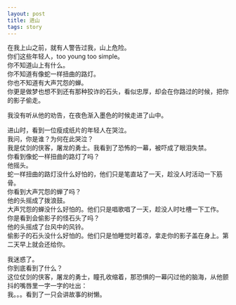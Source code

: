 ```yaml
---
layout: post
title: 进山
tags: story
---
```


在我上山之前，就有人警告过我，山上危险。  
你们这些年轻人，too young too simple。  
你不知道山上有什么。  
你不知道有像蛇一样扭曲的路灯。  
你也不知道有大声咒怨的蝉。  
你更是做梦也想不到还有那种狡诈的石头，看似忠厚，却会在你路过的时候，把你的影子偷走。  

我没有听从他的劝告，在夜色渐入墨色的时候走进了山中。  

进山时，看到一位瘦成纸片的年轻人在哭泣。  
我问，你是谁？为何在此哭泣？  
我是仗剑的侠客，屠龙的勇士。我看到了恐怖的一幕，被吓成了眼泪失禁。  
你看到像蛇一样扭曲的路灯了吗？  
他摇头。  
蛇一样扭曲的路灯没什么好怕的，他们只是笔直站了一天，趁没人时活动一下筋骨。  
你看到大声咒怨的蝉了吗？  
他的头摇成了拨浪鼓。  
大声咒怨的蝉没什么好怕的。他们只是唱歌唱了一天，趁没人时吐槽一下工作。  
你是看到会偷影子的怪石头了吗？  
他的头摇成了台风中的风铃。  
偷影子的石头没什么好怕的。他们只是怕睡觉时着凉，拿走你的影子盖在身上。第二天早上就会还给你。  

我迷惑了。  
你到底看到了什么？  
这位仗剑的侠客，屠龙的勇士，瞳孔收缩着，那恐惧的一幕闪过他的脑海，从他颤抖的嘴唇里一字一字的吐出：  
我。。。看到了一只会讲故事的树懒。  
